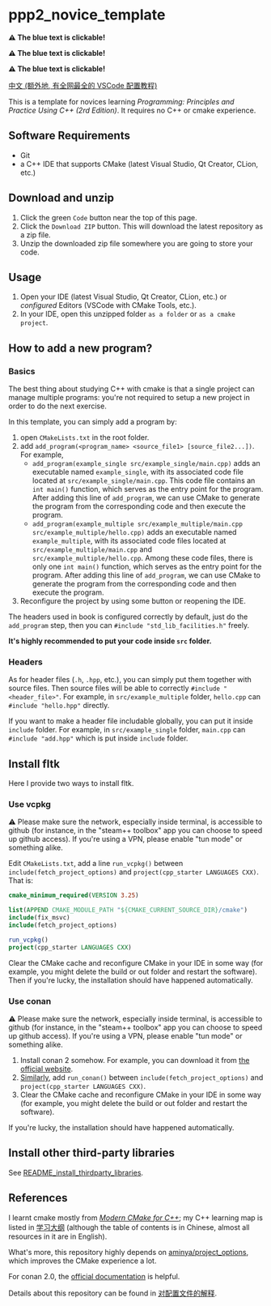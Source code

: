 # ppp2_novice_template

**:warning: The blue text is clickable!**

**:warning: The blue text is clickable!**

**:warning: The blue text is clickable!**

[中文 (额外地, 有全网最全的 VSCode 配置教程)](请读我.md)

This is a template for novices learning *Programming: Principles and Practice Using C++ (2rd Edition)*. It requires no C++ or cmake experience.

## Software Requirements

- Git
- a C++ IDE that supports CMake (latest Visual Studio, Qt Creator, CLion, etc.)

## Download and unzip

1. Click the green `Code` button near the top of this page.
2. Click the `Download ZIP` button. This will download the latest repository as a zip file.
3. Unzip the downloaded zip file somewhere you are going to store your code.

## Usage

1. Open your IDE (latest Visual Studio, Qt Creator, CLion, etc.) or *configured* Editors (VSCode with CMake Tools, etc.).
2. In your IDE, open this unzipped folder `as a folder` or `as a cmake project`.

## How to add a new program?

### Basics

The best thing about studying C++ with cmake is that a single project can manage multiple programs: you're not required to setup a new project in order to do the next exercise.

In this template, you can simply add a program by:

1. open `CMakeLists.txt` in the root folder.
2. add `add_program(<program_name> <source_file1> [source_file2...])`. For example,
   - `add_program(example_single src/example_single/main.cpp)` adds an executable named `example_single`, with its associated code file located at `src/example_single/main.cpp`. This code file contains an `int main()` function, which serves as the entry point for the program. After adding this line of `add_program`, we can use CMake to generate the program from the corresponding code and then execute the program.
   - `add_program(example_multiple src/example_multiple/main.cpp src/example_multiple/hello.cpp)` adds an executable named `example_multiple`, with its associated code files located at `src/example_multiple/main.cpp` and `src/example_multiple/hello.cpp`. Among these code files, there is only one `int main()` function, which serves as the entry point for the program. After adding this line of `add_program`, we can use CMake to generate the program from the corresponding code and then execute the program.
3. Reconfigure the project by using some button or reopening the IDE.

The headers used in book is configured correctly by default, just do the `add_program` step, then you can `#include "std_lib_facilities.h"` freely.

**It's highly recommended to put your code inside `src` folder.**

### Headers

As for header files (`.h`, `.hpp`, etc.), you can simply put them together with source files. Then source files will be able to correctly `#include "<header_file>"`. For example, in `src/example_multiple` folder, `hello.cpp` can `#include "hello.hpp"` directly.

If you want to make a header file includable globally, you can put it inside `include` folder. For example, in `src/example_single` folder, `main.cpp` can `#include "add.hpp"` which is put inside `include` folder.

## Install fltk

Here I provide two ways to install fltk.

### Use vcpkg

:warning: Please make sure the network, especially inside terminal, is accessible to github (for instance, in the "steam++ toolbox" app you can choose to speed up github access). If you're using a VPN, please enable "tun mode" or something alike.

Edit `CMakeLists.txt`, add a line `run_vcpkg()` between `include(fetch_project_options)` and `project(cpp_starter LANGUAGES CXX)`. That is:

```cmake
cmake_minimum_required(VERSION 3.25)

list(APPEND CMAKE_MODULE_PATH "${CMAKE_CURRENT_SOURCE_DIR}/cmake")
include(fix_msvc)
include(fetch_project_options)

run_vcpkg()
project(cpp_starter LANGUAGES CXX)
```

Clear the CMake cache and reconfigure CMake in your IDE in some way (for example, you might delete the build or out folder and restart the software). Then if you're lucky, the installation should have happened automatically.

### Use conan

:warning: Please make sure the network, especially inside terminal, is accessible to github (for instance, in the "steam++ toolbox" app you can choose to speed up github access). If you're using a VPN, please enable "tun mode" or something alike.

1. Install conan 2 somehow. For example, you can download it from [the official website](https://conan.io/downloads).
2. [Similarly](#use-vcpkg), add `run_conan()` between `include(fetch_project_options)` and `project(cpp_starter LANGUAGES CXX)`.
3. Clear the CMake cache and reconfigure CMake in your IDE in some way (for example, you might delete the build or out folder and restart the software).

If you're lucky, the installation should have happened automatically.

## Install other third-party libraries

See [README_install_thirdparty_libraries](README_install_thirdparty_libraries.md).

## References

I learnt cmake mostly from [*Modern CMake for C++*](https://github.com/PacktPublishing/Modern-CMake-for-Cpp); my C++ learning map is listed in [学习大纲](https://question-board.readthedocs.io/learning_map/main.html) (although the table of contents is in Chinese, almost all resources in it are in English).

What's more, this repository highly depends on [aminya/project_options](https://github.com/aminya/project_options), which improves the CMake experience a lot.

For conan 2.0, the [official documentation](https://docs.conan.io/2.0/index.html) is helpful.

Details about this repository can be found in [对配置文件的解释](https://vscode-cpp-starter.readthedocs.io/appendix/explain.html).
